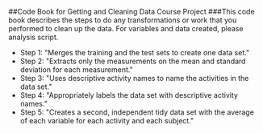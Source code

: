 ##Code Book for Getting and Cleaning Data Course Project
###This code book describes the steps to do any transformations or work that you performed to clean up the data. For variables and data created, please analysis script.

* Step 1: "Merges the training and the test sets to create one data set."
* Step 2: "Extracts only the measurements on the mean and standard deviation for each measurement."
* Step 3: "Uses descriptive activity names to name the activities in the data set."
* Step 4: "Appropriately labels the data set with descriptive activity names." 
* Step 5: "Creates a second, independent tidy data set with the average of each variable for each activity and each subject."
